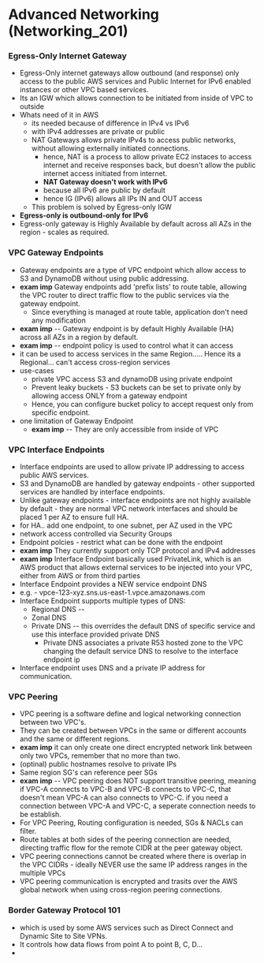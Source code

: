 # Advanced Networking (Networking_201)

### Egress-Only Internet Gateway
- Egress-Only internet gateways allow outbound (and response) only access to the public AWS services and Public Internet for IPv6 enabled instances or other VPC based services.
- Its an IGW which allows connection to be initiated from inside of VPC to outside
- Whats need of it in AWS
  - its needed because of difference in IPv4 vs IPv6
  - with IPv4 addresses are private or public
  - NAT Gateways allows private IPv4s to access public networks, without allowing externally initiated connections.
    - hence, NAT is a process to allow private EC2 instaces to access internet and receive responses back, but doesn't allow the public internet access initiated from internet.
    - **NAT Gateway doesn't work with IPv6**
    - because all IPv6 are public by default
    - hence IG (IPv6) allows all IPs IN and OUT access
  - This problem is solved by Egress-only IGW
- **Egress-only is outbound-only for IPv6**
- Egress-only gateway is Highly Available by default across all AZs in the region - scales as required.

### VPC Gateway Endpoints
- Gateway endpoints are a type of VPC endpoint which allow access to S3 and DynamoDB without using public addressing.
- **exam imp** Gateway endpoints add 'prefix lists' to route table, allowing the VPC router to direct traffic flow to the public services via the gateway endpoint.
  - Since everything is managed at route table, application don't need any modification
- **exam imp** -- Gateway endpoint is by default Highly Available (HA) across all AZs in a region by default.
- **exam imp** -- endpoint policy is used to control what it can access
- it can be used to access services in the same Region..... Hence its a Regional... can't access cross-region services
- use-cases
  - private VPC access S3 and dynamoDB using private endpoint
  - Prevent leaky buckets - S3 buckets can be set to private only by allowing access ONLY from a gateway endpoint
  - Hence, you can configure bucket policy to accept request only from specific endpoint.
- one limitation of Gateway Endpoint
  - **exam imp** -- They are only accessible from inside of VPC

### VPC Interface Endpoints
- Interface endpoints are used to allow private IP addressing to access public AWS services.
- S3 and DynamoDB are handled by gateway endpoints - other supported services are handled by interface endpoints.
- Unlike gateway endpoints - interface endpoints are not highly available by default - they are normal VPC network interfaces and should be placed 1 per AZ to ensure full HA.
- for HA.. add one endpoint, to one subnet, per AZ used in the VPC
- network access controlled via Security Groups
- Endpoint polcies - restrict what can be done with the endpoint
- **exam imp** They currently support only TCP protocol and IPv4 addresses
- **exam imp** Interface Endpoint basically used PrivateLink, which is an AWS product that allows external services to be injected into your VPC, either from AWS or from third parties
- Interface Endpoint provides a NEW service endpoint DNS
- e.g. - vpce-123-xyz.sns.us-east-1.vpce.amazonaws.com
- Interface Endpoint supports multiple types of DNS:
  - Regional DNS -- 
  - Zonal DNS
  - Private DNS -- this overrides the default DNS of specific service and use this interface provided private DNS
    - Private DNS associates a private R53 hosted zone to the VPC changing the default service DNS to resolve to the interface endpoint ip
- Interface endpoint uses DNS and a private IP address for communication.

### VPC Peering
- VPC peering is a software define and logical networking connection between two VPC's.
- They can be created between VPCs in the same or different accounts and the same or different regions.
- **exam imp** it can only create one direct encrypted network link between only two VPCs, remember that no more than two.
- (optinal) public hostnames resolve to private IPs
- Same region SG's can reference peer SGs
- **exam imp** -- VPC peering does NOT support transitive peering, meaning if VPC-A connects to VPC-B and VPC-B connects to VPC-C, that doesn't mean VPC-A can also connects to VPC-C. if you need a connection between VPC-A and VPC-C, a seperate connection needs to be establish.
- For VPC Peering, Routing configuration is needed, SGs & NACLs can filter.
- Route tables at both sides of the peering connection are needed, directing traffic flow for the remote CIDR at the peer gateway object.
- VPC peering connections cannot be created where there is overlap in the VPC CIDRs - ideally NEVER use the same IP address ranges in the multiple VPCs
- VPC peering communication is encrypted and trasits over the AWS global network when using cross-region peering connections.


### Border Gateway Protocol 101
- which is used by some AWS services such as Direct Connect and Dynamic Site to Site VPNs.
- It controls how data flows from point A to point B, C, D...
- 











